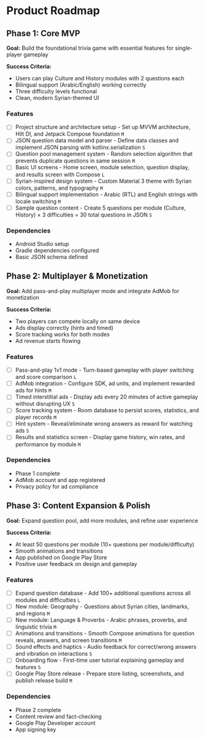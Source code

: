 # Product Roadmap

## Phase 1: Core MVP

**Goal:** Build the foundational trivia game with essential features for single-player gameplay

**Success Criteria:**
- Users can play Culture and History modules with 2 questions each
- Bilingual support (Arabic/English) working correctly
- Three difficulty levels functional
- Clean, modern Syrian-themed UI

### Features

- [ ] Project structure and architecture setup - Set up MVVM architecture, Hilt DI, and Jetpack Compose foundation `M`
- [ ] JSON question data model and parser - Define data classes and implement JSON parsing with kotlinx.serialization `S`
- [ ] Question pool management system - Random selection algorithm that prevents duplicate questions in same session `M`
- [ ] Basic UI screens - Home screen, module selection, question display, and results screen with Compose `L`
- [ ] Syrian-inspired design system - Custom Material 3 theme with Syrian colors, patterns, and typography `M`
- [ ] Bilingual support implementation - Arabic (RTL) and English strings with locale switching `M`
- [ ] Sample question content - Create 5 questions per module (Culture, History) × 3 difficulties = 30 total questions in JSON `S`

### Dependencies

- Android Studio setup
- Gradle dependencies configured
- Basic JSON schema defined

## Phase 2: Multiplayer & Monetization

**Goal:** Add pass-and-play multiplayer mode and integrate AdMob for monetization

**Success Criteria:**
- Two players can compete locally on same device
- Ads display correctly (hints and timed)
- Score tracking works for both modes
- Ad revenue starts flowing

### Features

- [ ] Pass-and-play 1v1 mode - Turn-based gameplay with player switching and score comparison `L`
- [ ] AdMob integration - Configure SDK, ad units, and implement rewarded ads for hints `M`
- [ ] Timed interstitial ads - Display ads every 20 minutes of active gameplay without disrupting UX `S`
- [ ] Score tracking system - Room database to persist scores, statistics, and player records `M`
- [ ] Hint system - Reveal/eliminate wrong answers as reward for watching ads `S`
- [ ] Results and statistics screen - Display game history, win rates, and performance by module `M`

### Dependencies

- Phase 1 complete
- AdMob account and app registered
- Privacy policy for ad compliance

## Phase 3: Content Expansion & Polish

**Goal:** Expand question pool, add more modules, and refine user experience

**Success Criteria:**
- At least 50 questions per module (10+ questions per module/difficulty)
- Smooth animations and transitions
- App published on Google Play Store
- Positive user feedback on design and gameplay

### Features

- [ ] Expand question database - Add 100+ additional questions across all modules and difficulties `L`
- [ ] New module: Geography - Questions about Syrian cities, landmarks, and regions `M`
- [ ] New module: Language & Proverbs - Arabic phrases, proverbs, and linguistic trivia `M`
- [ ] Animations and transitions - Smooth Compose animations for question reveals, answers, and screen transitions `M`
- [ ] Sound effects and haptics - Audio feedback for correct/wrong answers and vibration on interactions `S`
- [ ] Onboarding flow - First-time user tutorial explaining gameplay and features `S`
- [ ] Google Play Store release - Prepare store listing, screenshots, and publish release build `M`

### Dependencies

- Phase 2 complete
- Content review and fact-checking
- Google Play Developer account
- App signing key
